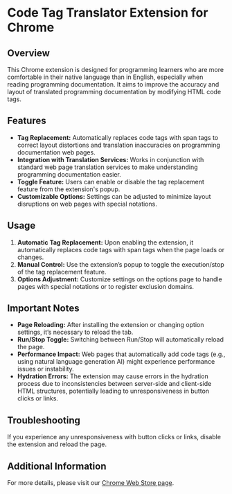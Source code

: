 # Code Tag Translator Extension for Chrome

## Overview
This Chrome extension is designed for programming learners who are more comfortable in their native language than in English, especially when reading programming documentation. It aims to improve the accuracy and layout of translated programming documentation by modifying HTML code tags.

## Features
- **Tag Replacement:** Automatically replaces code tags with span tags to correct layout distortions and translation inaccuracies on programming documentation web pages.
- **Integration with Translation Services:** Works in conjunction with standard web page translation services to make understanding programming documentation easier.
- **Toggle Feature:** Users can enable or disable the tag replacement feature from the extension's popup.
- **Customizable Options:** Settings can be adjusted to minimize layout disruptions on web pages with special notations.

## Usage
1. **Automatic Tag Replacement:** Upon enabling the extension, it automatically replaces code tags with span tags when the page loads or changes.
2. **Manual Control:** Use the extension’s popup to toggle the execution/stop of the tag replacement feature.
3. **Options Adjustment:** Customize settings on the options page to handle pages with special notations or to register exclusion domains.

## Important Notes
- **Page Reloading:** After installing the extension or changing option settings, it’s necessary to reload the tab.
- **Run/Stop Toggle:** Switching between Run/Stop will automatically reload the page.
- **Performance Impact:** Web pages that automatically add code tags (e.g., using natural language generation AI) might experience performance issues or instability.
- **Hydration Errors:** The extension may cause errors in the hydration process due to inconsistencies between server-side and client-side HTML structures, potentially leading to unresponsiveness in button clicks or links.

## Troubleshooting
If you experience any unresponsiveness with button clicks or links, disable the extension and reload the page.

## Additional Information
For more details, please visit our [Chrome Web Store page](https://chrome.google.com/webstore/detail/ebnohmjaodacnofjhknnjjnchanjleng).
